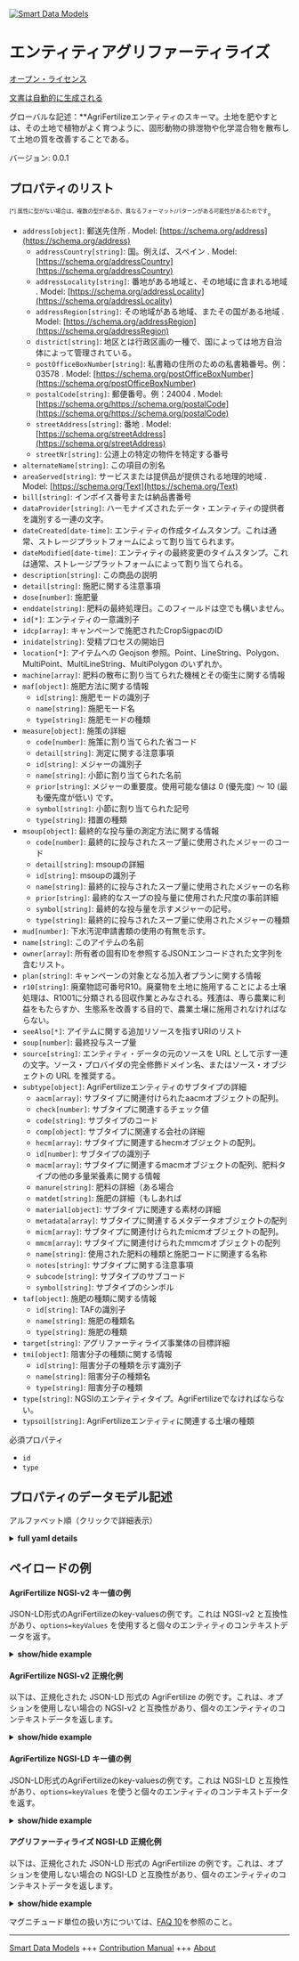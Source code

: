 <!-- 10-Header -->  
[![Smart Data Models](https://smartdatamodels.org/wp-content/uploads/2022/01/SmartDataModels_logo.png "Logo")](https://smartdatamodels.org)  
エンティティアグリファーティライズ  
=================<!-- /10-Header -->  
<!-- 15-License -->  
[オープン・ライセンス](https://github.com/smart-data-models//dataModel.Agrifood/blob/master/AgriFertilize/LICENSE.md)  
[文書は自動的に生成される](https://docs.google.com/presentation/d/e/2PACX-1vTs-Ng5dIAwkg91oTTUdt8ua7woBXhPnwavZ0FxgR8BsAI_Ek3C5q97Nd94HS8KhP-r_quD4H0fgyt3/pub?start=false&loop=false&delayms=3000#slide=id.gb715ace035_0_60)  
<!-- /15-License -->  
<!-- 20-Description -->  
グローバルな記述：**AgriFertilizeエンティティのスキーマ。土地を肥やすとは、その土地で植物がよく育つように、固形動物の排泄物や化学混合物を散布して土地の質を改善することである。  
バージョン: 0.0.1  
<!-- /20-Description -->  
<!-- 30-PropertiesList -->  

## プロパティのリスト  

<sup><sub>[*] 属性に型がない場合は、複数の型があるか、異なるフォーマット/パターンがある可能性があるためです</sub></sup>。  
- `address[object]`: 郵送先住所  . Model: [https://schema.org/address](https://schema.org/address)	- `addressCountry[string]`: 国。例えば、スペイン  . Model: [https://schema.org/addressCountry](https://schema.org/addressCountry)  
	- `addressLocality[string]`: 番地がある地域と、その地域に含まれる地域  . Model: [https://schema.org/addressLocality](https://schema.org/addressLocality)  
	- `addressRegion[string]`: その地域がある地域、またその国がある地域  . Model: [https://schema.org/addressRegion](https://schema.org/addressRegion)  
	- `district[string]`: 地区とは行政区画の一種で、国によっては地方自治体によって管理されている。    
	- `postOfficeBoxNumber[string]`: 私書箱の住所のための私書箱番号。例：03578  . Model: [https://schema.org/postOfficeBoxNumber](https://schema.org/postOfficeBoxNumber)  
	- `postalCode[string]`: 郵便番号。例：24004  . Model: [https://schema.org/https://schema.org/postalCode](https://schema.org/https://schema.org/postalCode)  
	- `streetAddress[string]`: 番地  . Model: [https://schema.org/streetAddress](https://schema.org/streetAddress)  
	- `streetNr[string]`: 公道上の特定の物件を特定する番号    
- `alternateName[string]`: この項目の別名  - `areaServed[string]`: サービスまたは提供品が提供される地理的地域  . Model: [https://schema.org/Text](https://schema.org/Text)- `bill[string]`: インボイス番号または納品書番号  - `dataProvider[string]`: ハーモナイズされたデータ・エンティティの提供者を識別する一連の文字。  - `dateCreated[date-time]`: エンティティの作成タイムスタンプ。これは通常、ストレージプラットフォームによって割り当てられます。  - `dateModified[date-time]`: エンティティの最終変更のタイムスタンプ。これは通常、ストレージプラットフォームによって割り当てられる。  - `description[string]`: この商品の説明  - `detail[string]`: 施肥に関する注意事項  - `dose[number]`: 施肥量  - `enddate[string]`: 肥料の最終処理日。このフィールドは空でも構いません。  - `id[*]`: エンティティの一意識別子  - `idcp[array]`: キャンペーンで施肥されたCropSigpacのID  - `inidate[string]`: 受精プロセスの開始日  - `location[*]`: アイテムへの Geojson 参照。Point、LineString、Polygon、MultiPoint、MultiLineString、MultiPolygon のいずれか。  - `machine[array]`: 肥料の散布に割り当てられた機械とその衛生に関する情報  - `maf[object]`: 施肥方法に関する情報  	- `id[string]`: 施肥モードの識別子    
	- `name[string]`: 施肥モード名    
	- `type[string]`: 施肥モードの種類    
- `measure[object]`: 施策の詳細  	- `code[number]`: 施策に割り当てられた省コード    
	- `detail[string]`: 測定に関する注意事項    
	- `id[string]`: メジャーの識別子    
	- `name[string]`: 小節に割り当てられた名前    
	- `prior[string]`: メジャーの重要度。使用可能な値は 0 (優先度) ～ 10 (最も優先度が低い) です。    
	- `symbol[string]`: 小節に割り当てられた記号    
	- `type[string]`: 措置の種類    
- `msoup[object]`: 最終的な投与量の測定方法に関する情報  	- `code[number]`: 最終的に投与されたスープ量に使用されたメジャーのコード    
	- `detail[string]`: msoupの詳細    
	- `id[string]`: msoupの識別子    
	- `name[string]`: 最終的に投与されたスープ量に使用されたメジャーの名称    
	- `prior[string]`: 最終的なスープの投与量に使用された尺度の事前詳細    
	- `symbol[string]`: 最終的な投与量を示すメジャーの記号。    
	- `type[string]`: 最終的に投与されたスープ量に使用されたメジャーの種類    
- `mud[number]`: 下水汚泥申請書類の使用の有無を示す。  - `name[string]`: このアイテムの名前  - `owner[array]`: 所有者の固有IDを参照するJSONエンコードされた文字列を含むリスト。  - `plan[string]`: キャンペーンの対象となる加入者プランに関する情報  - `r10[string]`: 廃棄物認可番号R10。廃棄物を土地に施用することによる土壌処理は、R1001に分類される回収作業とみなされる。残渣は、専ら農業に利益をもたらすか、生態系を改善する目的で、農業土壌に施用されなければならない。  - `seeAlso[*]`: アイテムに関する追加リソースを指すURIのリスト  - `soup[number]`: 最終投与スープ量  - `source[string]`: エンティティ・データの元のソースを URL として示す一連の文字。ソース・プロバイダの完全修飾ドメイン名、またはソース・オブジェクトの URL を推奨する。  - `subtype[object]`: AgriFertilizeエンティティのサブタイプの詳細  	- `aacm[array]`: サブタイプに関連付けられたaacmオブジェクトの配列。    
	- `check[number]`: サブタイプに関連するチェック値    
	- `code[string]`: サブタイプのコード    
	- `comp[object]`: サブタイプに関連する会社の詳細    
	- `hecm[array]`: サブタイプに関連するhecmオブジェクトの配列。    
	- `id[number]`: サブタイプの識別子    
	- `macm[array]`: サブタイプに関連するmacmオブジェクトの配列、肥料タイプの他の多量栄養素に関する情報    
	- `manure[string]`: 肥料の詳細（ある場合    
	- `matdet[string]`: 施肥の詳細（もしあれば    
	- `material[object]`: サブタイプに関連する素材の詳細    
	- `metadata[array]`: サブタイプに関連するメタデータオブジェクトの配列    
	- `micm[array]`: サブタイプに関連付けられたmicmオブジェクトの配列。    
	- `mmcm[array]`: サブタイプに関連付けられたmmcmオブジェクトの配列    
	- `name[string]`: 使用された肥料の種類と施肥コードに関連する名称    
	- `notes[string]`: サブタイプに関する注意事項    
	- `subcode[string]`: サブタイプのサブコード    
	- `symbol[string]`: サブタイプのシンボル    
- `taf[object]`: 施肥の種類に関する情報  	- `id[string]`: TAFの識別子    
	- `name[string]`: 施肥の種類名    
	- `type[string]`: 施肥の種類    
- `target[string]`: アグリファーティライズ事業体の目標詳細  - `tmi[object]`: 阻害分子の種類に関する情報  	- `id[string]`: 阻害分子の種類を示す識別子    
	- `name[string]`: 阻害分子の種類名    
	- `type[string]`: 阻害分子の種類    
- `type[string]`: NGSIのエンティティタイプ。AgriFertilizeでなければならない。  - `typsoil[string]`: AgriFertilizeエンティティに関連する土壌の種類  <!-- /30-PropertiesList -->  
<!-- 35-RequiredProperties -->  
必須プロパティ  
- `id`  - `type`  <!-- /35-RequiredProperties -->  
<!-- 40-NotesYaml -->  
<!-- /40-NotesYaml -->  
<!-- 50-DataModelHeader -->  
## プロパティのデータモデル記述  
アルファベット順（クリックで詳細表示）  
<!-- /50-DataModelHeader -->  
<!-- 60-ModelYaml -->  
<details><summary><strong>full yaml details</strong></summary>    
```yaml  
AgriFertilize:    
  description: 'Schema for AgriFertilize entity. To fertilize land means to improve its quality in order to make plants grow well on it, by spreading solid animal waste or a chemical mixture on it'    
  properties:    
    address:    
      description: The mailing address    
      properties:    
        addressCountry:    
          description: 'The country. For example, Spain'    
          type: string    
          x-ngsi:    
            model: https://schema.org/addressCountry    
            type: Property    
        addressLocality:    
          description: 'The locality in which the street address is, and which is in the region'    
          type: string    
          x-ngsi:    
            model: https://schema.org/addressLocality    
            type: Property    
        addressRegion:    
          description: 'The region in which the locality is, and which is in the country'    
          type: string    
          x-ngsi:    
            model: https://schema.org/addressRegion    
            type: Property    
        district:    
          description: 'A district is a type of administrative division that, in some countries, is managed by the local government'    
          type: string    
          x-ngsi:    
            type: Property    
        postOfficeBoxNumber:    
          description: 'The post office box number for PO box addresses. For example, 03578'    
          type: string    
          x-ngsi:    
            model: https://schema.org/postOfficeBoxNumber    
            type: Property    
        postalCode:    
          description: 'The postal code. For example, 24004'    
          type: string    
          x-ngsi:    
            model: https://schema.org/https://schema.org/postalCode    
            type: Property    
        streetAddress:    
          description: The street address    
          type: string    
          x-ngsi:    
            model: https://schema.org/streetAddress    
            type: Property    
        streetNr:    
          description: Number identifying a specific property on a public street    
          type: string    
          x-ngsi:    
            type: Property    
      type: object    
      x-ngsi:    
        model: https://schema.org/address    
        type: Property    
    alternateName:    
      description: An alternative name for this item    
      type: string    
      x-ngsi:    
        type: Property    
    areaServed:    
      description: The geographic area where a service or offered item is provided    
      type: string    
      x-ngsi:    
        model: https://schema.org/Text    
        type: Property    
    bill:    
      description: Invoice or delivery note number    
      type: string    
      x-ngsi:    
        type: Property    
    dataProvider:    
      description: A sequence of characters identifying the provider of the harmonised data entity    
      type: string    
      x-ngsi:    
        type: Property    
    dateCreated:    
      description: Entity creation timestamp. This will usually be allocated by the storage platform    
      format: date-time    
      type: string    
      x-ngsi:    
        type: Property    
    dateModified:    
      description: Timestamp of the last modification of the entity. This will usually be allocated by the storage platform    
      format: date-time    
      type: string    
      x-ngsi:    
        type: Property    
    description:    
      description: A description of this item    
      type: string    
      x-ngsi:    
        type: Property    
    detail:    
      description: User notes on administered fertilizer    
      type: string    
      x-ngsi:    
        type: Property    
    dose:    
      description: Fertilizer dose administered    
      type: number    
      x-ngsi:    
        type: Property    
    enddate:    
      description: Final date of fertilizer process. This field can be empty    
      type: string    
      x-ngsi:    
        type: Property    
    id:    
      anyOf:    
        - description: Identifier format of any NGSI entity    
          maxLength: 256    
          minLength: 1    
          pattern: ^[\w\-\.\{\}\$\+\*\[\]`|~^@!,:\\]+$    
          type: string    
          x-ngsi:    
            type: Property    
        - description: Identifier format of any NGSI entity    
          format: uri    
          type: string    
          x-ngsi:    
            type: Property    
      description: Unique identifier of the entity    
      x-ngsi:    
        type: Relationship    
    idcp:    
      description: IDs of the CropSigpac on which the fertilizer is applied in the campaign    
      items:    
        description: Every element of the array of IDs of the CropSigpac on which the fertilizer is applied    
        type: string    
        x-ngsi:    
          type: Property    
      type: array    
      x-ngsi:    
        type: Property    
    inidate:    
      description: The start date of the fertilization process    
      type: string    
      x-ngsi:    
        type: Property    
    location:    
      description: 'Geojson reference to the item. It can be Point, LineString, Polygon, MultiPoint, MultiLineString or MultiPolygon'    
      oneOf:    
        - description: Geojson reference to the item. Point    
          properties:    
            bbox:    
              items:    
                type: number    
              minItems: 4    
              type: array    
            coordinates:    
              items:    
                type: number    
              minItems: 2    
              type: array    
            type:    
              enum:    
                - Point    
              type: string    
          required:    
            - type    
            - coordinates    
          title: GeoJSON Point    
          type: object    
          x-ngsi:    
            type: GeoProperty    
        - description: Geojson reference to the item. LineString    
          properties:    
            bbox:    
              items:    
                type: number    
              minItems: 4    
              type: array    
            coordinates:    
              items:    
                items:    
                  type: number    
                minItems: 2    
                type: array    
              minItems: 2    
              type: array    
            type:    
              enum:    
                - LineString    
              type: string    
          required:    
            - type    
            - coordinates    
          title: GeoJSON LineString    
          type: object    
          x-ngsi:    
            type: GeoProperty    
        - description: Geojson reference to the item. Polygon    
          properties:    
            bbox:    
              items:    
                type: number    
              minItems: 4    
              type: array    
            coordinates:    
              items:    
                items:    
                  items:    
                    type: number    
                  minItems: 2    
                  type: array    
                minItems: 4    
                type: array    
              type: array    
            type:    
              enum:    
                - Polygon    
              type: string    
          required:    
            - type    
            - coordinates    
          title: GeoJSON Polygon    
          type: object    
          x-ngsi:    
            type: GeoProperty    
        - description: Geojson reference to the item. MultiPoint    
          properties:    
            bbox:    
              items:    
                type: number    
              minItems: 4    
              type: array    
            coordinates:    
              items:    
                items:    
                  type: number    
                minItems: 2    
                type: array    
              type: array    
            type:    
              enum:    
                - MultiPoint    
              type: string    
          required:    
            - type    
            - coordinates    
          title: GeoJSON MultiPoint    
          type: object    
          x-ngsi:    
            type: GeoProperty    
        - description: Geojson reference to the item. MultiLineString    
          properties:    
            bbox:    
              items:    
                type: number    
              minItems: 4    
              type: array    
            coordinates:    
              items:    
                items:    
                  items:    
                    type: number    
                  minItems: 2    
                  type: array    
                minItems: 2    
                type: array    
              type: array    
            type:    
              enum:    
                - MultiLineString    
              type: string    
          required:    
            - type    
            - coordinates    
          title: GeoJSON MultiLineString    
          type: object    
          x-ngsi:    
            type: GeoProperty    
        - description: Geojson reference to the item. MultiLineString    
          properties:    
            bbox:    
              items:    
                type: number    
              minItems: 4    
              type: array    
            coordinates:    
              items:    
                items:    
                  items:    
                    items:    
                      type: number    
                    minItems: 2    
                    type: array    
                  minItems: 4    
                  type: array    
                type: array    
              type: array    
            type:    
              enum:    
                - MultiPolygon    
              type: string    
          required:    
            - type    
            - coordinates    
          title: GeoJSON MultiPolygon    
          type: object    
          x-ngsi:    
            type: GeoProperty    
      x-ngsi:    
        type: GeoProperty    
    machine:    
      description: Information on the machinery assigned to the application of the fertilizer as well as information on its hygiene    
      items:    
        description: Every element in the array of machines used    
        properties:    
          detail:    
            description: This field contains the value associated to the machine    
            type: string    
            x-ngsi:    
              type: Property    
          id:    
            description: Identifier unique of the machine    
            type: string    
            x-ngsi:    
              type: Property    
          idmachine:    
            description: This field contains the value associated to the internal id    
            type: string    
            x-ngsi:    
              type: Property    
          product:    
            description: This field contains the value associated to the product that the machine applies    
            type: string    
            x-ngsi:    
              type: Property    
          type:    
            description: This field contains the type of machine    
            type: string    
            x-ngsi:    
              type: Property    
        type: object    
        x-ngsi:    
          type: Property    
      type: array    
      x-ngsi:    
        type: Property    
    maf:    
      description: Information on fertilizer application methods    
      properties:    
        id:    
          description: Identifier of fertilizer application mode    
          type: string    
          x-ngsi:    
            type: Property    
        name:    
          description: Name of fertilizer application mode    
          type: string    
          x-ngsi:    
            type: Property    
        type:    
          description: Type of fertilizer application mode    
          type: string    
          x-ngsi:    
            type: Property    
      type: object    
      x-ngsi:    
        type: Property    
    measure:    
      description: Details of the measure    
      properties:    
        code:    
          description: Ministry code assigned to the measure    
          type: number    
          x-ngsi:    
            type: Property    
        detail:    
          description: Notes about the measurement    
          type: string    
          x-ngsi:    
            type: Property    
        id:    
          description: Identifier of the measure    
          type: string    
          x-ngsi:    
            type: Property    
        name:    
          description: Name assigned to the measure    
          type: string    
          x-ngsi:    
            type: Property    
        prior:    
          description: Level of importance of the measure. Available values are between 0 (priority) and 10 (least priority)    
          type: string    
          x-ngsi:    
            type: Property    
        symbol:    
          description: Symbol assigned to the measure    
          type: string    
          x-ngsi:    
            type: Property    
        type:    
          description: Type of the measure    
          type: string    
          x-ngsi:    
            type: Property    
      type: object    
      x-ngsi:    
        type: Property    
    msoup:    
      description: Information on the measurement used for the final amount of broth administered    
      properties:    
        code:    
          description: Code of the measure used for the final amount of broth administered    
          type: number    
          x-ngsi:    
            type: Property    
        detail:    
          description: Details of the msoup    
          type: string    
          x-ngsi:    
            type: Property    
        id:    
          description: Identifier of the msoup    
          type: string    
          x-ngsi:    
            type: Property    
        name:    
          description: Name of the measure used for the final amount of broth administered    
          type: string    
          x-ngsi:    
            type: Property    
        prior:    
          description: Prior details of the measure used for the final amount of broth administered    
          type: string    
          x-ngsi:    
            type: Property    
        symbol:    
          description: Symbol of the measure used for the final amount of broth administered    
          type: string    
          x-ngsi:    
            type: Property    
        type:    
          description: Type of the measure used for the final amount of broth administered    
          type: string    
          x-ngsi:    
            type: Property    
      type: object    
      x-ngsi:    
        type: Property    
    mud:    
      description: Indicates whether sewage sludge application document has been used or not    
      type: number    
      x-ngsi:    
        type: Property    
    name:    
      description: The name of this item    
      type: string    
      x-ngsi:    
        type: Property    
    owner:    
      description: A List containing a JSON encoded sequence of characters referencing the unique Ids of the owner(s)    
      items:    
        anyOf:    
          - description: Identifier format of any NGSI entity    
            maxLength: 256    
            minLength: 1    
            pattern: ^[\w\-\.\{\}\$\+\*\[\]`|~^@!,:\\]+$    
            type: string    
            x-ngsi:    
              type: Property    
          - description: Identifier format of any NGSI entity    
            format: uri    
            type: string    
            x-ngsi:    
              type: Property    
        description: Unique identifier of the entity    
        x-ngsi:    
          type: Relationship    
      type: array    
      x-ngsi:    
        type: Property    
    plan:    
      description: Information about the subscriber plans that are part of the campaign    
      type: string    
      x-ngsi:    
        type: Property    
    r10:    
      description: Waste authorisation number R10. The treatment of soil by applying waste to the land is considered a recovery operation coded as R1001. Residues must be applied to agricultural soils exclusively for the purpose of producing a benefit to agriculture or an ecological improvement of the same    
      type: string    
      x-ngsi:    
        type: Property    
    seeAlso:    
      description: list of uri pointing to additional resources about the item    
      oneOf:    
        - items:    
            format: uri    
            type: string    
          minItems: 1    
          type: array    
        - format: uri    
          type: string    
      x-ngsi:    
        type: Property    
    soup:    
      description: Final soup amount administered    
      type: number    
      x-ngsi:    
        type: Property    
    source:    
      description: 'A sequence of characters giving the original source of the entity data as a URL. Recommended to be the fully qualified domain name of the source provider, or the URL to the source object'    
      type: string    
      x-ngsi:    
        type: Property    
    subtype:    
      description: Subtype details of the AgriFertilize entity    
      properties:    
        aacm:    
          description: 'Array of aacm objects associated with the subtype, information on amino acids of the fertilizer type'    
          items:    
            description: 'Every element of the accm '    
            properties:    
              id:    
                description: Identifier of aacm    
                type: number    
                x-ngsi:    
                  type: Property    
              subtype:    
                description: Subtype details of aacm    
                properties:    
                  code:    
                    description: Code of the aacm subtype    
                    type: number    
                    x-ngsi:    
                      type: Property    
                  id:    
                    description: Identifier of the aacm subtype    
                    type: number    
                    x-ngsi:    
                      type: Property    
                  name:    
                    description: Name of the amino acids of the fertilizer type    
                    type: string    
                    x-ngsi:    
                      type: Property    
                  subtype:    
                    description: Nested subtype details of aacm    
                    properties:    
                      id:    
                        description: Identifier of the nested aacm subtype    
                        type: number    
                        x-ngsi:    
                          type: Property    
                      name:    
                        description: Name of the nested aacm subtype    
                        type: string    
                        x-ngsi:    
                          type: Property    
                      type:    
                        description: Type of the nested aacm subtype    
                        type: string    
                        x-ngsi:    
                          type: Property    
                    type: object    
                    x-ngsi:    
                      type: Property    
                  symbol:    
                    description: Symbol of the aacm subtype    
                    type: string    
                    x-ngsi:    
                      type: Property    
                  type:    
                    description: Type of the aacm subtype    
                    type: string    
                    x-ngsi:    
                      type: Property    
                type: object    
                x-ngsi:    
                  type: Property    
              type:    
                description: 'This field contains the type associated to the aacm, information on amino acids of the fertilizer type'    
                type: string    
                x-ngsi:    
                  type: Property    
              value:    
                description: This field contains the value associated to the aacm    
                type: number    
                x-ngsi:    
                  type: Property    
            type: object    
            x-ngsi:    
              type: Property    
          type: array    
          x-ngsi:    
            type: Property    
        check:    
          description: Check value associated with the subtype    
          type: number    
          x-ngsi:    
            type: Property    
        code:    
          description: Code of the subtype    
          type: string    
          x-ngsi:    
            type: Property    
        comp:    
          description: Details of the company associated with the subtype    
          properties:    
            id:    
              description: Identifier of the company    
              type: number    
              x-ngsi:    
                type: Property    
            name:    
              description: Name of the company that owns the fertilizer    
              type: string    
              x-ngsi:    
                type: Property    
            type:    
              description: Type of the company    
              type: string    
              x-ngsi:    
                type: Property    
            vat:    
              description: VAT of the company that owns the fertilizer    
              type: string    
              x-ngsi:    
                type: Property    
          type: object    
          x-ngsi:    
            type: Property    
        hecm:    
          description: 'Array of hecm objects associated with the subtype, information heavy metals of the fertilizer type'    
          items:    
            description: Every element of the hecm array    
            properties:    
              id:    
                description: Identifier of hecm    
                type: number    
                x-ngsi:    
                  type: Property    
              subtype:    
                description: Subtype details of hecm    
                properties:    
                  code:    
                    description: Code of the hecm subtype    
                    type: number    
                    x-ngsi:    
                      type: Property    
                  id:    
                    description: Identifier of the hecm subtype    
                    type: number    
                    x-ngsi:    
                      type: Property    
                  name:    
                    description: Name of the heavy metals of the fertilizer type    
                    type: string    
                    x-ngsi:    
                      type: Property    
                  subtype:    
                    description: Nested subtype details of hecm    
                    properties:    
                      id:    
                        description: Identifier of the nested hecm subtype    
                        type: number    
                        x-ngsi:    
                          type: Property    
                      name:    
                        description: Name of the nested hecm subtype    
                        type: string    
                        x-ngsi:    
                          type: Property    
                      type:    
                        description: Type of the nested hecm subtype    
                        type: string    
                        x-ngsi:    
                          type: Property    
                    type: object    
                    x-ngsi:    
                      type: Property    
                  symbol:    
                    description: Symbol of the hecm subtype    
                    type: string    
                    x-ngsi:    
                      type: Property    
                  type:    
                    description: Type of the hecm subtype    
                    type: string    
                    x-ngsi:    
                      type: Property    
                type: object    
                x-ngsi:    
                  type: Property    
              type:    
                description: 'This field contains the type associated to the hecm, information on heavy metals of the fertilizer type'    
                type: string    
                x-ngsi:    
                  type: Property    
              value:    
                description: This field contains the value associated to the hecm    
                type: number    
                x-ngsi:    
                  type: Property    
            type: object    
            x-ngsi:    
              type: Property    
          type: array    
          x-ngsi:    
            type: Property    
        id:    
          description: Identifier of the subtype    
          type: number    
          x-ngsi:    
            type: Property    
        macm:    
          description: 'Array of macm objects associated with the subtype, information on other macronutrients of the fertilizer type'    
          items:    
            description: The individual objects inside the macm    
            properties:    
              id:    
                description: Identifier of macm    
                type: number    
                x-ngsi:    
                  type: Property    
              subtype:    
                description: Subtype details of macm    
                properties:    
                  code:    
                    description: Code of the macm subtype    
                    type: number    
                    x-ngsi:    
                      type: Property    
                  id:    
                    description: Identifier of the macm subtype    
                    type: number    
                    x-ngsi:    
                      type: Property    
                  name:    
                    description: Name of the other macronutrients of the fertilizer type    
                    type: string    
                    x-ngsi:    
                      type: Property    
                  subtype:    
                    description: Nested subtype details of macm    
                    properties:    
                      id:    
                        description: Identifier of the nested macm subtype    
                        type: number    
                        x-ngsi:    
                          type: Property    
                      name:    
                        description: Name of the nested macm subtype    
                        type: string    
                        x-ngsi:    
                          type: Property    
                      type:    
                        description: Type of the nested macm subtype    
                        type: string    
                        x-ngsi:    
                          type: Property    
                    type: object    
                    x-ngsi:    
                      type: Property    
                  symbol:    
                    description: Symbol of the macm subtype    
                    type: string    
                    x-ngsi:    
                      type: Property    
                  type:    
                    description: Type of the macm subtype    
                    type: string    
                    x-ngsi:    
                      type: Property    
                type: object    
                x-ngsi:    
                  type: Property    
              type:    
                description: 'This field contains the type associated to the macm, information on other macronutrients of the fertilizer type'    
                type: string    
                x-ngsi:    
                  type: Property    
              value:    
                description: This field contains the value associated to the macm    
                type: number    
                x-ngsi:    
                  type: Property    
            type: object    
            x-ngsi:    
              type: Property    
          type: array    
          x-ngsi:    
            type: Property    
        manure:    
          description: 'Manure details, if any'    
          type: string    
          x-ngsi:    
            type: Property    
        matdet:    
          description: 'Material fertilize detail, if any'    
          type: string    
          x-ngsi:    
            type: Property    
        material:    
          description: Material details associated with the subtype    
          properties:    
            id:    
              description: Identifier of the material    
              type: number    
              x-ngsi:    
                type: Property    
            name:    
              description: Name of the material that uses compost or fertilizer    
              type: string    
              x-ngsi:    
                type: Property    
            type:    
              description: Type of the material that uses compost or fertilizer    
              type: string    
              x-ngsi:    
                type: Property    
          type: object    
          x-ngsi:    
            type: Property    
        metadata:    
          description: Array of metadata objects associated with the subtype    
          items:    
            description: Every group of elements in the metadata    
            properties:    
              date:    
                description: Date associated with the metadata    
                format: date-time    
                type: string    
                x-ngsi:    
                  type: Property    
              type:    
                description: Type of metadata    
                type: string    
                x-ngsi:    
                  type: Property    
              user:    
                description: User details associated with the metadata    
                properties:    
                  email:    
                    description: Email of the user    
                    type: string    
                    x-ngsi:    
                      type: Property    
                  id:    
                    description: Identifier of the user    
                    type: string    
                    x-ngsi:    
                      type: Property    
                  loginname:    
                    description: Login name of the user    
                    type: string    
                    x-ngsi:    
                      type: Property    
                  name:    
                    description: Name of the user in the system    
                    type: string    
                    x-ngsi:    
                      type: Property    
                  surname:    
                    description: Surname of the user    
                    type: string    
                    x-ngsi:    
                      type: Property    
                  type:    
                    description: Type of the user    
                    type: string    
                    x-ngsi:    
                      type: Property    
                  vat:    
                    description: VAT (identification number) of the user    
                    type: string    
                    x-ngsi:    
                      type: Property    
                type: object    
                x-ngsi:    
                  type: Property    
            type: object    
            x-ngsi:    
              type: Property    
          type: array    
          x-ngsi:    
            type: Property    
        micm:    
          description: 'Array of micm objects associated with the subtype, information on micronutrients of the type of fertilizer'    
          items:    
            description: Every element of the micm    
            properties:    
              id:    
                description: Identifier of micm    
                type: number    
                x-ngsi:    
                  type: Property    
              subtype:    
                description: Subtype details of micm    
                properties:    
                  code:    
                    description: Code of the micm subtype    
                    type: number    
                    x-ngsi:    
                      type: Property    
                  id:    
                    description: Identifier of the micm subtype    
                    type: number    
                    x-ngsi:    
                      type: Property    
                  name:    
                    description: Name of the micronutrients of the type of fertilizer    
                    type: string    
                    x-ngsi:    
                      type: Property    
                  subtype:    
                    description: Nested subtype details of micm    
                    properties:    
                      id:    
                        description: Identifier of the nested micm subtype    
                        type: number    
                        x-ngsi:    
                          type: Property    
                      name:    
                        description: Name of the nested micm subtype    
                        type: string    
                        x-ngsi:    
                          type: Property    
                      type:    
                        description: Type of the nested micm subtype    
                        type: string    
                        x-ngsi:    
                          type: Property    
                    type: object    
                    x-ngsi:    
                      type: Property    
                  symbol:    
                    description: Symbol of the micm subtype    
                    type: string    
                    x-ngsi:    
                      type: Property    
                  type:    
                    description: Type of the micm subtype    
                    type: string    
                    x-ngsi:    
                      type: Property    
                type: object    
                x-ngsi:    
                  type: Property    
              type:    
                description: 'This field contains the type associated to the micm, information on micronutrients of the type of fertilizer'    
                type: string    
                x-ngsi:    
                  type: Property    
              value:    
                description: This field contains the value associated to the micm    
                type: number    
                x-ngsi:    
                  type: Property    
            type: object    
            x-ngsi:    
              type: Property    
          type: array    
          x-ngsi:    
            type: Property    
        mmcm:    
          description: Array of mmcm objects associated with the subtype    
          items:    
            description: Every element in the mmdm array    
            properties:    
              id:    
                description: Identifier of mmcm    
                type: number    
                x-ngsi:    
                  type: Property    
              subtype:    
                description: Subtype details of mmcm    
                properties:    
                  code:    
                    description: Code of the mmcm subtype    
                    type: number    
                    x-ngsi:    
                      type: Property    
                  id:    
                    description: Identifier of the mmcm subtype    
                    type: number    
                    x-ngsi:    
                      type: Property    
                  name:    
                    description: Name of the main macronutrient of the fertilizer type    
                    type: string    
                    x-ngsi:    
                      type: Property    
                  subtype:    
                    description: Nested subtype details of mmcm    
                    properties:    
                      id:    
                        description: Identifier of the nested mmcm subtype    
                        type: number    
                        x-ngsi:    
                          type: Property    
                      name:    
                        description: Name of the nested mmcm subtype    
                        type: string    
                        x-ngsi:    
                          type: Property    
                      type:    
                        description: Type of the nested mmcm subtype    
                        type: string    
                        x-ngsi:    
                          type: Property    
                    type: object    
                    x-ngsi:    
                      type: Property    
                  symbol:    
                    description: Symbol of the mmcm subtype    
                    type: string    
                    x-ngsi:    
                      type: Property    
                  type:    
                    description: Type of the mmcm subtype    
                    type: string    
                    x-ngsi:    
                      type: Property    
                type: object    
                x-ngsi:    
                  type: Property    
              type:    
                description: 'This field contains the type associated to the mmcm, information on the main macronutrients of the fertilizer type'    
                type: string    
                x-ngsi:    
                  type: Property    
              value:    
                description: This field contains the value associated to the mmcm    
                type: number    
                x-ngsi:    
                  type: Property    
            type: object    
            x-ngsi:    
              type: Property    
          type: array    
          x-ngsi:    
            type: Property    
        name:    
          description: Name of the type of fertilizer used and associated with the fertilization code    
          type: string    
          x-ngsi:    
            type: Property    
        notes:    
          description: Notes associated with the subtype    
          type: string    
          x-ngsi:    
            type: Property    
        subcode:    
          description: Subcode of the subtype    
          type: string    
          x-ngsi:    
            type: Property    
        symbol:    
          description: Symbol of the subtype    
          type: string    
          x-ngsi:    
            type: Property    
      type: object    
      x-ngsi:    
        type: Property    
    taf:    
      description: Information on types of fertilizer application    
      properties:    
        id:    
          description: Identifier of the TAF    
          type: string    
          x-ngsi:    
            type: Property    
        name:    
          description: Name of the types of fertilizer application    
          type: string    
          x-ngsi:    
            type: Property    
        type:    
          description: Type of the types of fertilizer application    
          type: string    
          x-ngsi:    
            type: Property    
      type: object    
      x-ngsi:    
        type: Property    
    target:    
      description: Target details for the AgriFertilize entity    
      type: string    
      x-ngsi:    
        type: Property    
    tmi:    
      description: Information on the types of inhibitory molecule    
      properties:    
        id:    
          description: Identifier of the types of inhibitory molecule    
          type: string    
          x-ngsi:    
            type: Property    
        name:    
          description: Name of the types of inhibitory molecule    
          type: string    
          x-ngsi:    
            type: Property    
        type:    
          description: Type of the types of inhibitory molecule    
          type: string    
          x-ngsi:    
            type: Property    
      type: object    
      x-ngsi:    
        type: Property    
    type:    
      description: NGSI Entity Type. It has to be AgriFertilize    
      enum:    
        - AgriFertilize    
      type: string    
      x-ngsi:    
        type: Property    
    typsoil:    
      description: Type of soil associated with the AgriFertilize entity    
      type: string    
      x-ngsi:    
        type: Property    
  required:    
    - id    
    - type    
  type: object    
  x-derived-from: ""    
  x-disclaimer: 'Redistribution and use in source and binary forms, with or without modification, are permitted  provided that the license conditions are met. Copyleft (c) 2024 Contributors to Smart Data Models Program'    
  x-license-url: https://github.com/smart-data-models/dataModel.Agrifood/blob/master/AgriFertilize/LICENSE.md    
  x-model-schema: https://smart-data-models.github.io/dataModel.Agrifood/AgriFertilize/schema.json    
  x-model-tags: 'Agrifood, AgriFertilize'    
  x-version: 0.0.1    
```  
</details>    
<!-- /60-ModelYaml -->  
<!-- 70-MiddleNotes -->  
<!-- /70-MiddleNotes -->  
<!-- 80-Examples -->  
## ペイロードの例  
#### AgriFertilize NGSI-v2 キー値の例  
JSON-LD形式のAgriFertilizeのkey-valuesの例です。これは NGSI-v2 と互換性があり、`options=keyValues` を使用すると個々のエンティティのコンテキストデータを返す。  
<details><summary><strong>show/hide example</strong></summary>    
```json  
{  
	"id": "urn:ngsi-ld:AgriFertilize:1",  
	"type": "AgriFertilize",  
	"dateCreated": "2024-05-30T09:14:44",  
	"dateModified": "2024-05-30T09:14:44",  
	"name": "",  
	"subtype": {  
		"type": "TypeFertilize",  
		"id": 1339,  
		"code": "F0002478/2025",  
		"name": "Abono Organico Npk (Ca) 1,5-1-2 (2) Mezcla De Origen Animal Y Vegetal Sirlepur",  
		"mmcm": [{  
				"type": "CM",  
				"id": 10000,  
				"subtype": {  
					"type": "TCM",  
					"id": 1,  
					"subtype": {  
						"type": "SCM",  
						"id": 1,  
						"name": "Macronutriente principal"  
					},  
					"code": 1,  
					"name": "Nitrógeno total",  
					"symbol": "% N total"  
				},  
				"value": 1.5  
			},  
			{  
				"type": "CM",  
				"id": 10001,  
				"subtype": {  
					"type": "TCM",  
					"id": 6,  
					"subtype": {  
						"type": "SCM",  
						"id": 1,  
						"name": "Macronutriente principal"  
					},  
					"code": 6,  
					"name": "Óxido de fósforo total",  
					"symbol": "% P2O5 total"  
				},  
				"value": 1  
			},  
			{  
				"type": "CM",  
				"id": 10002,  
				"subtype": {  
					"type": "TCM",  
					"id": 9,  
					"subtype": {  
						"type": "SCM",  
						"id": 1,  
						"name": "Macronutriente principal"  
					},  
					"code": 9,  
					"name": "Óxido de potasio",  
					"symbol": "% K2O total"  
				},  
				"value": 2  
			}  
		],  
		"macm": [{  
			"type": "CM",  
			"id": 44578,  
			"subtype": {  
				"type": "TCM",  
				"id": 2,  
				"subtype": {  
					"type": "SCM",  
					"id": 2,  
					"name": "Otro macronutriente"  
				},  
				"code": 2,  
				"name": "Nitrógeno orgánico",  
				"symbol": "% N orgánico"  
			},  
			"value": 1.5  
		}],  
		"hecm": [{  
			"type": "CM",  
			"id": 44582,  
			"subtype": {  
				"type": "TCM",  
				"id": 16,  
				"subtype": {  
					"type": "SCM",  
					"id": 4,  
					"name": "Metal pesado"  
				},  
				"code": 2,  
				"name": "Cobre",  
				"symbol": "% Cu"  
			},  
			"value": 0.0001  
		}],  
		"micm": [{  
			"type": "CM",  
			"id": 44581,  
			"subtype": {  
				"type": "TCM",  
				"id": 22,  
				"subtype": {  
					"type": "SCM",  
					"id": 3,  
					"name": "Micronutriente"  
				},  
				"code": 1,  
				"name": "Boro",  
				"symbol": "% Bo"  
			},  
			"value": 1.1  
		}],  
		"accm": [{  
			"type": "CM",  
			"id": 58492,  
			"subtype": {  
				"type": "TCM",  
				"id": 33,  
				"subtype": {  
					"type": "SCM",  
					"id": 5,  
					"name": "Ácido"  
				},  
				"code": -1,  
				"name": "Ácido húmico",  
				"symbol": "% Hum"  
			},  
			"value": 1  
		}],  
		"aacm": [{  
			"type": "CM",  
			"id": 58494,  
			"subtype": {  
				"type": "TCM",  
				"id": 40,  
				"subtype": {  
					"type": "SCM",  
					"id": 6,  
					"name": "Aminoácido"  
				},  
				"code": -1,  
				"name": "Glicina",  
				"symbol": "% Gly"  
			},  
			"value": 1  
		}],  
		"otcm": [{  
			"type": "CM",  
			"id": 58496,  
			"subtype": {  
				"type": "TCM",  
				"id": 54,  
				"subtype": {  
					"type": "SCM",  
					"id": 7,  
					"name": "Otro"  
				},  
				"code": -1,  
				"name": "Manitol",  
				"symbol": "% manitol"  
			},  
			"value": 0.4  
		}],  
		"comp": {  
			"type": "Company",  
			"id": 269,  
			"name": "Organicos Pedrin, S.l",  
			"nif": ""  
		},  
		"manure": "",  
		"material": {  
			"type": "TMF",  
			"id": 15,  
			"name": "Productos fertilizantes: abonos orgánicos"  
		},  
		"matdet": "",  
		"provider": "",  
		"nif": "",  
		"check": 0,  
		"metadata": [{  
			"type": "Create",  
			"user": {  
				"type": "UserMetadata",  
				"id": "1",  
				"loginname": "sistema",  
				"email": "",  
				"name": "Sistema",  
				"surname": "",  
				"nif": ""  
			},  
			"date": "2024-02-09T15:48:46"  
		}],  
		"reviewed": "1"  
	},  
	"inidate": "2025-05-30T09:14:44",  
	"enddate": "",  
	"dose": 10,  
	"measure": {  
		"type": "Measure",  
		"id": "501",  
		"subtype": {  
			"type": "TypeMeasure",  
			"id": "6",  
			"name": "Fertilizante"  
		},  
		"code": 17,  
		"name": "Kilogramo por hectárea",  
		"symbol": "kg/ha",  
		"prior": "1",  
		"detail": ""  
	},  
	"soup": 1000,  
	"msoup": {  
		"type": "Measure",  
		"id": "514",  
		"subtype": {  
			"type": "TypeMeasure",  
			"id": "6",  
			"name": "Fertilizante"  
		},  
		"code": 4,  
		"name": "Litro",  
		"symbol": "l",  
		"prior": "3",  
		"detail": ""  
	},  
	"r10": "",  
	"mud": 0,  
	"bill": "",  
	"plan": "",  
	"taf": {  
		"type": "TAF",  
		"id": "1",  
		"name": "Abonado de fondo"  
	},  
	"maf": {  
		"type": "MAF",  
		"id": "1",  
		"name": "Esparcido general"  
	},  
	"tmi": {  
		"type": "TMI",  
		"id": "1",  
		"name": "Sin especificar",  
		"acronym": ""  
	},  
	"machine": [{  
		"type": "MachineInfoFertilize",  
		"id": "1",  
		"product": "Agua",  
		"detail": "",  
		"idmachine": "8"  
	}],  
	"detail": "",  
	"idcp": [  
		"13",  
		"14",  
		"15"  
	]  
}  
```  
</details>  
#### AgriFertilize NGSI-v2 正規化例  
以下は、正規化された JSON-LD 形式の AgriFertilize の例です。これは、オプションを使用しない場合の NGSI-v2 と互換性があり、個々のエンティティのコンテキストデータを返します。  
<details><summary><strong>show/hide example</strong></summary>    
```json  
{  
  "id": "urn:ngsi-ld:AgriFertilize:1",  
  "type": "AgriFertilize",  
  "dateCreated": {  
    "type": "DateTime",  
    "value": "2024-05-30T09:14:44.000Z"  
  },  
  "dateModified": {  
    "type": "DateTime",  
    "value": "2024-05-30T09:14:44.000Z"  
  },  
  "name": {  
    "type": "Text",  
    "value": ""  
  },  
  "subtype": {  
    "type": "StructuredValue",  
    "value": {  
      "type": "TypeFertilize",  
      "id": {  
        "type": "Number",  
        "value": 1339  
      },  
      "code": {  
        "type": "Text",  
        "value": "F0002478/2025"  
      },  
      "name": {  
        "type": "Text",  
        "value": "Abono Organico Npk (Ca) 1,5-1-2 (2) Mezcla De Origen Animal Y Vegetal Sirlepur"  
      },  
      "mmcm": {  
        "type": "StructuredValue",  
        "value": [  
          {  
            "type": "CM",  
            "id": {  
              "type": "Number",  
              "value": 10000  
            },  
            "value": {  
              "type": "Number",  
              "value": 1.5  
            },  
            "subtype": {  
              "type": "StructuredValue",  
              "value": {  
                "type": "TCM",  
                "id": {  
                  "type": "Number",  
                  "value": 1  
                },  
                "subtype": {  
                  "type": "StructuredValue",  
                  "value": {  
                    "type": "SCM",  
                    "id": {  
                      "type": "Number",  
                      "value": 1  
                    },  
                    "name": {  
                      "type": "Text",  
                      "value": "Macronutriente principal"  
                    }  
                  }  
                },  
                "code": {  
                  "type": "Number",  
                  "value": 1  
                },  
                "name": {  
                  "type": "Text",  
                  "value": "Nitrógeno total"  
                },  
                "symbol": {  
                  "type": "Text",  
                  "value": "% N total"  
                }  
              }  
            }  
          },  
          {  
            "type": "CM",  
            "id": {  
              "type": "Number",  
              "value": 10001  
            },  
            "value": {  
              "type": "Number",  
              "value": 1  
            },  
            "subtype": {  
              "type": "StructuredValue",  
              "value": {  
                "type": "TCM",  
                "id": {  
                  "type": "Number",  
                  "value": 6  
                },  
                "subtype": {  
                  "type": "StructuredValue",  
                  "value": {  
                    "type": "SCM",  
                    "id": {  
                      "type": "Number",  
                      "value": 1  
                    },  
                    "name": {  
                      "type": "Text",  
                      "value": "Macronutriente principal"  
                    }  
                  }  
                },  
                "code": {  
                  "type": "Number",  
                  "value": 6  
                },  
                "name": {  
                  "type": "Text",  
                  "value": "Óxido de fósforo total"  
                },  
                "symbol": {  
                  "type": "Text",  
                  "value": "% P2O5 total"  
                }  
              }  
            }  
          },  
          {  
            "type": "CM",  
            "id": {  
              "type": "Number",  
              "value": 10002  
            },  
            "value": {  
              "type": "Number",  
              "value": 2  
            },  
            "subtype": {  
              "type": "StructuredValue",  
              "value": {  
                "type": "TCM",  
                "id": {  
                  "type": "Number",  
                  "value": 9  
                },  
                "subtype": {  
                  "type": "StructuredValue",  
                  "value": {  
                    "type": "SCM",  
                    "id": {  
                      "type": "Number",  
                      "value": 1  
                    },  
                    "name": {  
                      "type": "Text",  
                      "value": "Macronutriente principal"  
                    }  
                  }  
                },  
                "code": {  
                  "type": "Number",  
                  "value": 9  
                },  
                "name": {  
                  "type": "Text",  
                  "value": "Óxido de potasio"  
                },  
                "symbol": {  
                  "type": "Text",  
                  "value": "% K2O total"  
                }  
              }  
            }  
          }  
        ]  
      },  
      "macm": {  
        "type": "StructuredValue",  
        "value": []  
      },  
      "hecm": {  
        "type": "StructuredValue",  
        "value": []  
      },  
      "micm": {  
        "type": "StructuredValue",  
        "value": []  
      },  
      "accm": {  
        "type": "StructuredValue",  
        "value": []  
      },  
      "aacm": {  
        "type": "StructuredValue",  
        "value": []  
      },  
      "otcm": {  
        "type": "StructuredValue",  
        "value": []  
      },  
      "comp": {  
        "type": "StructuredValue",  
        "value": {  
          "type": "Company",  
          "id": {  
            "type": "Number",  
            "value": 269  
          },  
          "name": {  
            "type": "Text",  
            "value": "Organicos Pedrin, S.l"  
          },  
          "nif": {  
            "type": "Text",  
            "value": ""  
          }  
        }  
      },  
      "manure": {  
        "type": "Text",  
        "value": ""  
      },  
      "material": {  
        "type": "StructuredValue",  
        "value": {  
          "type": "TMF",  
          "id": {  
            "type": "Number",  
            "value": 15  
          },  
          "name": {  
            "value": "Productos fertilizantes: abonos orgánicos"  
          }  
        }  
      },  
      "matdet": {  
        "type": "Text",  
        "value": ""  
      },  
      "provider": {  
        "type": "Text",  
        "value": ""  
      },  
      "nif": {  
        "type": "Text",  
        "value": ""  
      },  
      "check": {  
        "type": "Number",  
        "value": 0  
      },  
      "metadata": {  
        "type": "StructuredValue",  
        "value": [  
          {  
            "type": "Create",  
            "user": {  
              "type": "StructuredValue",  
              "value": {  
                "type": "UserMetadata",  
                "id": {  
                  "type": "Text",  
                  "value": "1"  
                },  
                "loginname": {  
                  "type": "Text",  
                  "value": "sistema"  
                },  
                "email": {  
                  "type": "Text",  
                  "value": ""  
                },  
                "name": {  
                  "type": "Text",  
                  "value": "Sistema"  
                },  
                "surname": {  
                  "type": "Text",  
                  "value": ""  
                },  
                "nif": {  
                  "type": "Text",  
                  "value": ""  
                }  
              }  
            },  
            "date": {  
              "type": "DateTime",  
              "value": "2024-02-09T15:48:46.000Z"  
            }  
          }  
        ]  
      },  
      "reviewed": {  
        "type": "Number",  
        "value": 1  
      }  
    }  
  },  
  "inidate": {  
    "type": "DateTime",  
    "value": "2024-05-30T09:14:44.000Z"  
  },  
  "enddate": {  
    "type": "Text",  
    "value": ""  
  },  
  "dose": {  
    "type": "Number",  
    "value": 10  
  },  
  "measure": {  
    "type": "StructuredValue",  
    "value": {  
      "type": "Measure",  
      "id": {  
        "type": "Text",  
        "value": "501"  
      },  
      "subtype": {  
        "type": "StructuredValue",  
        "value": {  
          "type": "TypeMeasure",  
          "id": {  
            "type": "Number",  
            "value": 6  
          },  
          "name": {  
            "type": "Text",  
            "value": "Fertilizante"  
          }  
        }  
      },  
      "code": {  
        "type": "Number",  
        "value": 17  
      },  
      "name": {  
        "type": "Text",  
        "value": "Kilogramo por hectárea"  
      },  
      "symbol": {  
        "type": "Text",  
        "value": "kg/ha"  
      },  
      "prior": {  
        "type": "Text",  
        "value": "1"  
      },  
      "detail": {  
        "type": "Text",  
        "value": ""  
      }  
    }  
  },  
  "soup": {  
    "type": "Number",  
    "value": 1000  
  },  
  "msoup": {  
    "type": "StructuredValue",  
    "value": {  
      "type": "Measure",  
      "id": {  
        "type": "Text",  
        "value": "514"  
      },  
      "subtype": {  
        "type": "StructuredValue",  
        "value": {  
          "type": "TypeMeasure",  
          "id": {  
            "type": "Number",  
            "value": 6  
          },  
          "name": {  
            "type": "Text",  
            "value": "Fertilizante"  
          }  
        }  
      },  
      "code": {  
        "type": "Number",  
        "value": 4  
      },  
      "name": {  
        "type": "Text",  
        "value": "Litro"  
      },  
      "symbol": {  
        "type": "Text",  
        "value": "l"  
      },  
      "prior": {  
        "type": "Text",  
        "value": "3"  
      },  
      "detail": {  
        "type": "Text",  
        "value": ""  
      }  
    }  
  },  
  "r10": {  
    "type": "Text",  
    "value": ""  
  },  
  "mud": {  
    "type": "Number",  
    "value": 0  
  },  
  "bill": {  
    "type": "Text",  
    "value": ""  
  },  
  "plan": {  
    "type": "Text",  
    "value": ""  
  },  
  "taf": {  
    "type": "StructuredValue",  
    "value": {  
      "type": "TAF",  
      "id": {  
        "type": "Text",  
        "value": "1"  
      },  
      "name": {  
        "type": "Text",  
        "value": "Abonado de fondo"  
      }  
    }  
  },  
  "maf": {  
    "type": "StructuredValue",  
    "value": {  
      "type": "MAF",  
      "id": {  
        "type": "Text",  
        "value": "1"  
      },  
      "name": {  
        "type": "Text",  
        "value": "Esparcido general"  
      }  
    }  
  },  
  "tmi": {  
    "type": "StructuredValue",  
    "value": {  
      "type": "TMI",  
      "id": {  
        "type": "Text",  
        "value": "1"  
      },  
      "name": {  
        "type": "Text",  
        "value": "Sin especificar"  
      },  
      "acronym": {  
        "type": "Text",  
        "value": ""  
      }  
    }  
  },  
  "machine": {  
    "type": "StructuredValue",  
    "value": []  
  },  
  "detail": {  
    "type": "Text",  
    "value": ""  
  },  
  "idcp": {  
    "type": "StructuredValue",  
    "value": [  
      {  
        "type": "Text",  
        "value": "13"  
      },  
      {  
        "type": "Text",  
        "value": "14"  
      },  
      {  
        "type": "Text",  
        "value": "15"  
      }  
    ]  
  }  
}  
```  
</details>  
#### AgriFertilize NGSI-LD キー値の例  
JSON-LD形式のAgriFertilizeのkey-valuesの例です。これは NGSI-LD と互換性があり、`options=keyValues` を使うと個々のエンティティのコンテキストデータを返す。  
<details><summary><strong>show/hide example</strong></summary>    
```json  
{  
  "id": "urn:ngsi-ld:dataModel:id:1-1",  
  "type": "AgriFertilize",  
  "dateCreated": "2023-06-01T12:00:00Z",  
  "dateModified": "2024-06-01T12:00:00Z",  
  "dose": 50.5,  
  "enddate": "2024-06-30T12:00:00Z",  
  "inidate": "2024-06-01T12:00:00Z",  
  "measure": {  
    "detail": "Measurement details",  
    "id": "measure123",  
    "name": "MeasureName",  
    "prior": "5",  
    "type": "TypeA",  
    "code": 101,  
    "symbol": "M"  
  },  
  "name": "Fertilizer Campaign 2024",  
  "subtype": {  
    "aacm": [  
      {  
        "type": "CM",  
        "id": 58492,  
        "subtype": {  
          "type": "TCM",  
          "id": 33,  
          "subtype": {  
            "type": "SCM",  
            "id": 5,  
            "name": "Ácido"  
          },  
          "code": -1,  
          "name": "Ácido húmico",  
          "symbol": "% Hum"  
        },  
        "value": 1  
      }  
    ],  
    "check": 75,  
    "code": "ST123",  
    "comp": {  
      "id": 789,  
      "name": "Fertilizer Company Ltd.",  
      "nif": "B12345678",  
      "type": "Producer"  
    },  
    "hecm": [  
      {  
        "type": "CM",  
        "id": 44582,  
        "subtype": {  
          "type": "TCM",  
          "id": 16,  
          "subtype": {  
            "type": "SCM",  
            "id": 4,  
            "name": "Metal pesado"  
          },  
          "code": 2,  
          "name": "Cobre",  
          "symbol": "% Cu"  
        },  
        "value": 0.0001  
      }  
    ],  
    "id": 456,  
    "macm": [  
      {  
        "type": "CM",  
        "id": 47901,  
        "subtype": {  
          "type": "TCM",  
          "id": 2,  
          "subtype": {  
            "type": "SCM",  
            "id": 2,  
            "name": "Otro macronutriente"  
          },  
          "code": 2,  
          "name": "Nitrógeno orgánico",  
          "symbol": "% N orgánico"  
        },  
        "value": 4.5  
      }  
    ],  
    "manure": "",  
    "matdet": "",  
    "material": {  
      "id": 654,  
      "name": "Organic Material",  
      "type": "TypeB"  
    },  
    "metadata": [  
      {  
        "date": "2024-05-01T12:00:00Z",  
        "type": "MetaType",  
        "user": {  
          "email": "user@example.com",  
          "id": "user123",  
          "loginname": "userlogin",  
          "name": "John Doe",  
          "nif": "12345678A",  
          "surname": "Doe",  
          "type": "Admin"  
        }  
      }  
    ],  
    "micm": [  
      {  
        "type": "CM",  
        "id": 44581,  
        "subtype": {  
          "type": "TCM",  
          "id": 22,  
          "subtype": {  
            "type": "SCM",  
            "id": 3,  
            "name": "Micronutriente"  
          },  
          "code": 1,  
          "name": "Boro",  
          "symbol": "% Bo"  
        },  
        "value": 1.1  
      }  
    ],  
    "mmcm": [  
      {  
        "id": 987,  
        "value": 111,  
        "subtype": {  
          "code": 202,  
          "id": 808,  
          "name": "Subtype Name",  
          "subtype": {  
            "id": 909,  
            "name": "Nested Subtype Name",  
            "type": "NestedType"  
          },  
          "symbol": "S",  
          "type": "SubtypeA"  
        }  
      }  
    ],  
    "name": "Subtype A",  
    "notes": "Subtype notes",  
    "subcode": "SUB123",  
    "symbol": "S"  
  },  
  "target": "Field A",  
  "typsoil": "Clay",  
  "bill": "INV123456",  
  "detail": "User notes on administered fertilizer.",  
  "idcp": [  
    "CropSigpac123",  
    "CropSigpac456"  
  ],  
  "machine": [  
    {  
      "type": "MachineInfoFertilize",  
      "id": "1",  
      "product": "Agua",  
      "detail": "",  
      "idmachine": "8"  
    }  
  ],  
  "maf": {  
    "id": "maf123",  
    "name": "MAF Name",  
    "type": "MAFType"  
  },  
  "msoup": {  
    "detail": "MSOUP Details",  
    "id": "msoup123",  
    "name": "MSOUP Name",  
    "prior": "2",  
    "type": "TypeMSOUP",  
    "code": 404,  
    "symbol": "S"  
  },  
  "mud": 1,  
  "plan": "",  
  "r10": "R1023456",  
  "soup": 100,  
  "taf": {  
    "id": "taf123",  
    "name": "TAF Name",  
    "type": "TAFType"  
  },  
  "tmi": {  
    "id": "tmi123",  
    "name": "TMI Name",  
    "type": "TMIType"  
  },  
  "@context": [  
    "https://raw.githubusercontent.com/smart-data-models/dataModel.Agrifood/master/context.jsonld"  
  ]  
}  
```  
</details>  
#### アグリファーティライズ NGSI-LD 正規化例  
以下は、正規化された JSON-LD 形式の AgriFertilize の例です。これは、オプションを使用しない場合の NGSI-LD と互換性があり、個々のエンティティのコンテキストデータを返します。  
<details><summary><strong>show/hide example</strong></summary>    
```json  
{  
  "id": "urn:ngsi-ld:AgriFertilize:1",  
  "type": "AgriFertilize",  
  "dateCreated": {  
    "type": "Property",  
    "value": "2024-05-30T09:14:44.000Z"  
  },  
  "dateModified": {  
    "type": "Property",  
    "value": "2024-05-30T09:14:44.000Z"  
  },  
  "name": {  
    "type": "Property",  
    "value": ""  
  },  
  "subtype": {  
    "type": "Property",  
    "value": {  
      "type": "TypeFertilize",  
      "id": {  
        "type": "Property",  
        "value": 1339  
      },  
      "code": {  
        "type": "Property",  
        "value": "F0002478/2025"  
      },  
      "name": {  
        "type": "Property",  
        "value": "Abono Organico Npk (Ca) 1,5-1-2 (2) Mezcla De Origen Animal Y Vegetal Sirlepur"  
      },  
      "mmcm": {  
        "type": "Property",  
        "value": [  
          {  
            "type": "CM",  
            "id": {  
              "type": "Property",  
              "value": 10000  
            },  
            "subtype": {  
              "type": "Property",  
              "value": {  
                "type": "TCM",  
                "id": {  
                  "type": "Property",  
                  "value": 1  
                },  
                "subtype": {  
                  "type": "Property",  
                  "value": {  
                    "type": "SCM",  
                    "id": {  
                      "type": "Property",  
                      "value": 1  
                    },  
                    "name": {  
                      "type": "Property",  
                      "value": "Macronutriente principal"  
                    }  
                  }  
                },  
                "code": {  
                  "type": "Property",  
                  "value": 1  
                },  
                "name": {  
                  "type": "Property",  
                  "value": "Nitrógeno total"  
                },  
                "symbol": {  
                  "type": "Property",  
                  "value": "% N total"  
                }  
              }  
            },  
            "value": {  
              "type": "Property",  
              "value": 1.5  
            }  
          },  
          {  
            "type": "CM",  
            "id": {  
              "type": "Property",  
              "value": 10001  
            },  
            "subtype": {  
              "type": "Property",  
              "value": {  
                "type": "TCM",  
                "id": {  
                  "type": "Property",  
                  "value": 6  
                },  
                "subtype": {  
                  "type": "Property",  
                  "value": {  
                    "type": "SCM",  
                    "id": {  
                      "type": "Property",  
                      "value": 1  
                    },  
                    "name": {  
                      "type": "Property",  
                      "value": "Macronutriente principal"  
                    }  
                  }  
                },  
                "code": {  
                  "type": "Property",  
                  "value": 6  
                },  
                "name": {  
                  "type": "Property",  
                  "value": "Óxido de fósforo total"  
                },  
                "symbol": {  
                  "type": "Property",  
                  "value": "% P2O5 total"  
                }  
              }  
            },  
            "value": {  
              "type": "Property",  
              "value": 1  
            }  
          },  
          {  
            "type": "CM",  
            "id": {  
              "type": "Property",  
              "value": 10002  
            },  
            "subtype": {  
              "type": "Property",  
              "value": {  
                "type": "TCM",  
                "id": {  
                  "type": "Property",  
                  "value": 9  
                },  
                "subtype": {  
                  "type": "Property",  
                  "value": {  
                    "type": "SCM",  
                    "id": {  
                      "type": "Property",  
                      "value": 1  
                    },  
                    "name": {  
                      "type": "Property",  
                      "value": "Macronutriente principal"  
                    }  
                  }  
                },  
                "code": {  
                  "type": "Property",  
                  "value": 9  
                },  
                "name": {  
                  "type": "Property",  
                  "value": "Óxido de potasio"  
                },  
                "symbol": {  
                  "type": "Property",  
                  "value": "% K2O total"  
                }  
              }  
            },  
            "value": {  
              "type": "Property",  
              "value": 2  
            }  
          }  
        ]  
      },  
      "macm": {  
        "type": "Property",  
        "value": []  
      },  
      "hecm": {  
        "type": "Property",  
        "value": []  
      },  
      "micm": {  
        "type": "Property",  
        "value": []  
      },  
      "accm": {  
        "type": "Property",  
        "value": []  
      },  
      "aacm": {  
        "type": "Property",  
        "value": []  
      },  
      "otcm": {  
        "type": "Property",  
        "value": []  
      },  
      "comp": {  
        "type": "Property",  
        "value": {  
          "type": "Company",  
          "id": {  
            "type": "Property",  
            "value": 269  
          },  
          "name": {  
            "type": "Property",  
            "value": "Organicos Pedrin, S.l"  
          },  
          "nif": {  
            "type": "Property",  
            "value": ""  
          }  
        }  
      },  
      "manure": {  
        "type": "Property",  
        "value": ""  
      },  
      "material": {  
        "type": "Property",  
        "value": {  
          "type": "TMF",  
          "id": {  
            "type": "Property",  
            "value": 15  
          },  
          "name": {  
            "type": "Property",  
            "value": "Productos fertilizantes: abonos orgánicos"  
          }  
        }  
      },  
      "matdet": {  
        "type": "Property",  
        "value": ""  
      },  
      "provider": {  
        "type": "Property",  
        "value": ""  
      },  
      "nif": {  
        "type": "Property",  
        "value": ""  
      },  
      "check": {  
        "type": "Property",  
        "value": 0  
      },  
      "metadata": {  
        "type": "Property",  
        "value": [  
          {  
            "type": "Create",  
            "user": {  
              "type": "Property",  
              "value": {  
                "type": "UserMetadata",  
                "id": {  
                  "type": "Property",  
                  "value": "1"  
                },  
                "loginname": {  
                  "type": "Property",  
                  "value": "sistema"  
                },  
                "email": {  
                  "type": "Property",  
                  "value": ""  
                },  
                "name": {  
                  "type": "Property",  
                  "value": "Sistema"  
                },  
                "surname": {  
                  "type": "Property",  
                  "value": ""  
                },  
                "nif": {  
                  "type": "Property",  
                  "value": ""  
                }  
              }  
            },  
            "date": {  
              "type": "Property",  
              "value": "2024-02-09T15:48:46.000Z"  
            }  
          }  
        ]  
      },  
      "reviewed": {  
        "type": "Property",  
        "value": 1  
      }  
    }  
  },  
  "inidate": {  
    "type": "Property",  
    "value": "2024-05-30T09:14:44.000Z"  
  },  
  "enddate": {  
    "type": "Property",  
    "value": ""  
  },  
  "dose": {  
    "type": "Property",  
    "value": 10  
  },  
  "measure": {  
    "type": "Property",  
    "value": {  
      "type": "Measure",  
      "id": {  
        "type": "Property",  
        "value": "501"  
      },  
      "subtype": {  
        "type": "Property",  
        "value": {  
          "type": "TypeMeasure",  
          "id": {  
            "type": "Property",  
            "value": 6  
          },  
          "name": {  
            "type": "Property",  
            "value": "Fertilizante"  
          }  
        }  
      },  
      "code": {  
        "type": "Property",  
        "value": 17  
      },  
      "name": {  
        "type": "Property",  
        "value": "Kilogramo por hectárea"  
      },  
      "symbol": {  
        "type": "Property",  
        "value": "kg/ha"  
      },  
      "prior": {  
        "type": "Property",  
        "value": "1"  
      },  
      "detail": {  
        "type": "Property",  
        "value": ""  
      }  
    }  
  },  
  "soup": {  
    "type": "Property",  
    "value": 1000  
  },  
  "msoup": {  
    "type": "Property",  
    "value": {  
      "type": "Measure",  
      "id": {  
        "type": "Property",  
        "value": "514"  
      },  
      "subtype": {  
        "type": "Property",  
        "value": {  
          "type": "TypeMeasure",  
          "id": {  
            "type": "Property",  
            "value": 6  
          },  
          "name": {  
            "type": "Property",  
            "value": "Fertilizante"  
          }  
        }  
      },  
      "code": {  
        "type": "Property",  
        "value": 4  
      },  
      "name": {  
        "type": "Property",  
        "value": "Litro"  
      },  
      "symbol": {  
        "type": "Property",  
        "value": "l"  
      },  
      "prior": {  
        "type": "Property",  
        "value": "3"  
      },  
      "detail": {  
        "type": "Property",  
        "value": ""  
      }  
    }  
  },  
  "r10": {  
    "type": "Property",  
    "value": ""  
  },  
  "mud": {  
    "type": "Property",  
    "value": 0  
  },  
  "bill": {  
    "type": "Property",  
    "value": ""  
  },  
  "plan": {  
    "type": "Property",  
    "value": ""  
  },  
  "taf": {  
    "type": "Property",  
    "value": {  
      "type": "TAF",  
      "id": {  
        "type": "Property",  
        "value": "1"  
      },  
      "name": {  
        "type": "Property",  
        "value": "Abonado de fondo"  
      }  
    }  
  },  
  "maf": {  
    "type": "Property",  
    "value": {  
      "type": "MAF",  
      "id": {  
        "type": "Property",  
        "value": "1"  
      },  
      "name": {  
        "type": "Property",  
        "value": "Esparcido general"  
      }  
    }  
  },  
  "tmi": {  
    "type": "Property",  
    "value": {  
      "type": "TMI",  
      "id": {  
        "type": "Property",  
        "value": "1"  
      },  
      "name": {  
        "type": "Property",  
        "value": "Sin especificar"  
      },  
      "acronym": {  
        "type": "Property",  
        "value": ""  
      }  
    }  
  },  
  "machine": {  
    "type": "Property",  
    "value": []  
  },  
  "detail": {  
    "type": "Property",  
    "value": ""  
  },  
  "idcp": {  
    "type": "Property",  
    "value": [  
      {  
        "type": "Property",  
        "value": "13"  
      },  
      {  
        "type": "Property",  
        "value": "14"  
      },  
      {  
        "type": "Property",  
        "value": "15"  
      }  
    ]  
  },  
  "@context": [  
    "https://raw.githubusercontent.com/smart-data-models/dataModel.Agrifood/master/context.jsonld"  
  ]  
}  
```  
</details><!-- /80-Examples -->  
<!-- 90-FooterNotes -->  
<!-- /90-FooterNotes -->  
<!-- 95-Units -->  
マグニチュード単位の扱い方については、[FAQ 10](https://smartdatamodels.org/index.php/faqs/)を参照のこと。  
<!-- /95-Units -->  
<!-- 97-LastFooter -->  
---  
[Smart Data Models](https://smartdatamodels.org) +++ [Contribution Manual](https://bit.ly/contribution_manual) +++ [About](https://bit.ly/Introduction_SDM)<!-- /97-LastFooter -->  
